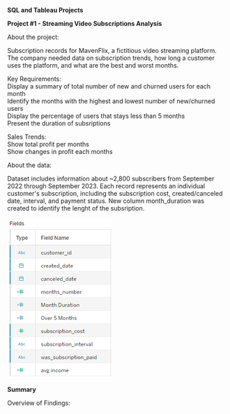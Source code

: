 **SQL and Tableau Projects**

**Project #1 - Streaming Video Subscriptions Analysis**

About the project: 

Subscription records for MavenFlix, a fictitious video streaming platform. The company needed data on subscription trends, how long a customer uses the platform, and what are the best and worst months. 


Key Requirements:<br/>
Display a summary of total number of new and churned users for each month<br/>
Identify the months with the highest and lowest number of new/churned users<br/>
Display the percentage of users that stays less than 5 months<br/>
Present the duration of subsriptions<br/>

Sales Trends:<br/>
Show total profit per months<br/>
Show changes in profit each months<br/>

About the data: 

Dataset includes information about ~2,800 subscribers from September 2022 through September 2023. Each record represents an individual customer's subscription, including the subscription cost, created/canceled date, interval, and payment status. New column month_duration was created to identify the lenght of the subsription. 

![data types](images/tableau_data_mavenflix.PNG)


**Summary**

Overview of Findings:
